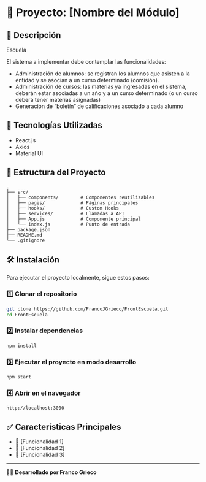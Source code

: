 # 📌 Proyecto: [Nombre del Módulo]

## 📖 Descripción
Escuela

El sistema a implementar debe contemplar las funcionalidades:
-	Administración de alumnos: se registran los alumnos que asisten a la entidad y se asocian a un curso determinado (comisión).
-	Administración de cursos: las materias ya ingresadas en el sistema, deberán estar asociadas a un año y a un curso determinado (o un curso deberá tener materias asignadas)
-	Generación de “boletín” de calificaciones asociado a cada alumno


## 🚀 Tecnologías Utilizadas
- React.js
- Axios
- Material UI

## 📂 Estructura del Proyecto
```
.
├── src/
│   ├── components/        # Componentes reutilizables
│   ├── pages/             # Páginas principales
│   ├── hooks/             # Custom Hooks
│   ├── services/          # Llamadas a API
│   ├── App.js             # Componente principal
│   └── index.js           # Punto de entrada
├── package.json
├── README.md
└── .gitignore
```

## 🛠️ Instalación
Para ejecutar el proyecto localmente, sigue estos pasos:

### 1️⃣ Clonar el repositorio
```bash
git clone https://github.com/FrancoJGrieco/FrontEscuela.git
cd FrontEscuela
```

### 2️⃣ Instalar dependencias
```bash
npm install
```

### 3️⃣ Ejecutar el proyecto en modo desarrollo
```bash
npm start
```

### 4️⃣ Abrir en el navegador
```
http://localhost:3000
```

## ✅ Características Principales
- 📌 [Funcionalidad 1]
- 📌 [Funcionalidad 2]
- 📌 [Funcionalidad 3]

---

👨‍💻 **Desarrollado por Franco Grieco**

